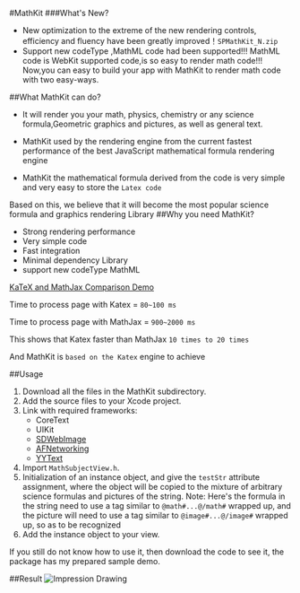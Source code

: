 #MathKit
###What's New?
* New optimization to the extreme of the new rendering controls, efficiency and fluency have been greatly improved！`SPMathKit_N.zip`
* Support new codeType ,MathML code had been supported!!! MathML code is WebKit supported code,is so easy to render math code!!! Now,you can easy to build your app with MathKit to render math code with two easy-ways.

##What MathKit can do?

+ It will render you your math, physics, chemistry or any science formula,Geometric graphics and pictures, as well as general text.

+ MathKit used by the rendering engine from the current fastest performance of the best JavaScript mathematical formula rendering engine

+ MathKit the mathematical formula derived from the code is very simple and very easy to store the `Latex code`

Based on this, we believe that it will become the most popular science formula and graphics rendering Library
##Why you need MathKit?

* Strong rendering performance
* Very simple code
* Fast integration
* Minimal dependency Library
* support new codeType MathML

[KaTeX and MathJax Comparison Demo](http://www.intmath.com/cg5/katex-mathjax-comparison.php)

Time to process page with Katex = `80~100 ms`

Time to process page with MathJax = `900~2000 ms`

This shows that Katex faster than MathJax `10 times to 20 times`

And MathKit is `based on the Katex` engine to achieve

##Usage

1. Download all the files in the MathKit subdirectory.
2. Add the source files to your Xcode project.
3. Link with required frameworks:
	* CoreText
	* UIKit
	* [SDWebImage](https://github.com/rs/SDWebImage)
	* [AFNetworking](https://github.com/AFNetworking/AFNetworking)
	* [YYText](https://github.com/ibireme/YYText)
4. Import `MathSubjectView.h`.
5. Initialization of an instance object, and give the `testStr` attribute assignment, where the object will be copied to the mixture of arbitrary science formulas and pictures of the string.
Note: Here's the formula in the string need to use a tag similar to `@math#...@/math#` wrapped up, and the picture will need to use a tag similar to `@image#...@/image#` wrapped up, so as to be recognized
6. Add the instance object to your view.

If you still do not know how to use it, then download the code to see it, the package has my prepared sample demo.

##Result
![Impression Drawing](http://git.oschina.net/uploads/images/2016/1202/102519_afa75c94_1128220.png)
